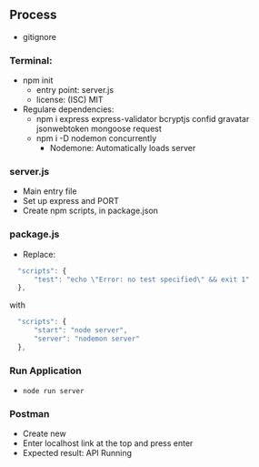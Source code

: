 ## Process

- gitignore

### Terminal:

- npm init
  - entry point: server.js
  - license: (ISC) MIT
- Regulare dependencies:
  - npm i express express-validator bcryptjs confid gravatar jsonwebtoken mongoose request
  - npm i -D nodemon concurrently
    - Nodemone: Automatically loads server

### server.js

- Main entry file
- Set up express and PORT
- Create npm scripts, in package.json

### package.js

- Replace:

```javascript
  "scripts": {
      "test": "echo \"Error: no test specified\" && exit 1"
  },
```

with

```javascript
  "scripts": {
      "start": "node server",
      "server": "nodemon server"
  },
```

### Run Application

- `node run server`

### Postman

- Create new
- Enter localhost link at the top and press enter
- Expected result: API Running
